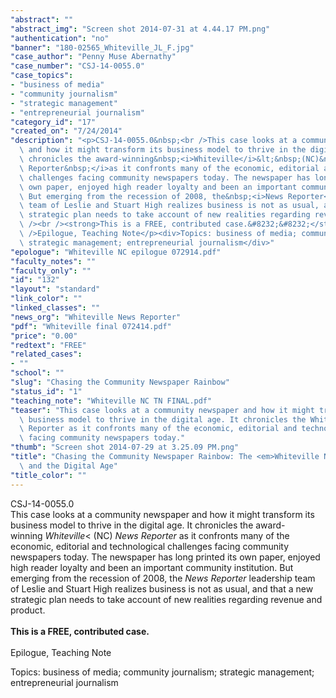 ```yaml
---
"abstract": ""
"abstract_img": "Screen shot 2014-07-31 at 4.44.17 PM.png"
"authentication": "no"
"banner": "180-02565_Whiteville_JL_F.jpg"
"case_author": "Penny Muse Abernathy"
"case_number": "CSJ-14-0055.0"
"case_topics":
- "business of media"
- "community journalism"
- "strategic management"
- "entrepreneurial journalism"
"category_id": "17"
"created_on": "7/24/2014"
"description": "<p>CSJ-14-0055.0&nbsp;<br />This case looks at a community newspaper\
  \ and how it might transform its business model to thrive in the digital age. It\
  \ chronicles the award-winning&nbsp;<i>Whiteville</i>&lt;&nbsp;(NC)&nbsp;<i>News\
  \ Reporter&nbsp;</i>as it confronts many of the economic, editorial and technological\
  \ challenges facing community newspapers today. The newspaper has long printed its\
  \ own paper, enjoyed high reader loyalty and been an important community institution.\
  \ But emerging from the recession of 2008, the&nbsp;<i>News Reporter</i>&nbsp;leadership\
  \ team of Leslie and Stuart High realizes business is not as usual, and that a new\
  \ strategic plan needs to take account of new realities regarding revenue and product.&nbsp;<br\
  \ /><br /><strong>This is a FREE, contributed case.&#8232;&#8232;</strong><br /><br\
  \ />Epilogue, Teaching Note</p><div>Topics: business of media; community journalism;\
  \ strategic management; entrepreneurial journalism</div>"
"epologue": "Whiteville NC epilogue 072914.pdf"
"faculty_notes": ""
"faculty_only": ""
"id": "132"
"layout": "standard"
"link_color": ""
"linked_classes": ""
"news_org": "Whiteville News Reporter"
"pdf": "Whiteville final 072414.pdf"
"price": "0.00"
"redtext": "FREE"
"related_cases":
- ""
"school": ""
"slug": "Chasing the Community Newspaper Rainbow"
"status_id": "1"
"teaching_note": "Whiteville NC TN FINAL.pdf"
"teaser": "This case looks at a community newspaper and how it might transform its\
  \ business model to thrive in the digital age. It chronicles the Whiteville  News\
  \ Reporter as it confronts many of the economic, editorial and technological challenges\
  \ facing community newspapers today."
"thumb": "Screen shot 2014-07-29 at 3.25.09 PM.png"
"title": "Chasing the Community Newspaper Rainbow: The <em>Whiteville News Reporter</em>\
  \ and the Digital Age"
"title_color": ""
---
```

<p>CSJ-14-0055.0&nbsp;<br />This case looks at a community newspaper and how it might transform its business model to thrive in the digital age. It chronicles the award-winning&nbsp;<i>Whiteville</i>&lt;&nbsp;(NC)&nbsp;<i>News Reporter&nbsp;</i>as it confronts many of the economic, editorial and technological challenges facing community newspapers today. The newspaper has long printed its own paper, enjoyed high reader loyalty and been an important community institution. But emerging from the recession of 2008, the&nbsp;<i>News Reporter</i>&nbsp;leadership team of Leslie and Stuart High realizes business is not as usual, and that a new strategic plan needs to take account of new realities regarding revenue and product.&nbsp;<br /><br /><strong>This is a FREE, contributed case.&#8232;&#8232;</strong><br /><br />Epilogue, Teaching Note</p><div>Topics: business of media; community journalism; strategic management; entrepreneurial journalism</div>